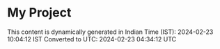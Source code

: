# My Project

This content is dynamically generated in Indian Time (IST): 2024-02-23 10:04:12 IST
Converted to UTC: 2024-02-23 04:34:12 UTC
